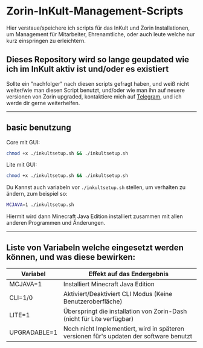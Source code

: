 # Zorin-InKult-Management-Scripts

Hier verstaue/speichere ich scripts für das InKult und Zorin Installationen, um Management für Mitarbeiter, Ehrenamtliche, oder auch leute welche nur kurz einspringen zu erleichtern.

## Dieses Repository wird so lange geupdated wie ich im InKult aktiv ist und/oder es existiert

Sollte ein "nachfolger" nach diesen scripts gefragt haben, und weiß nicht weiter/wie man diesen Script benutzt, und/oder wie man ihn auf neuere versionen von Zorin upgraded, kontaktiere mich auf [Telegram](https://telegram.dog/HowToRush), und ich werde dir gerne weiterhelfen.

---

## basic benutzung

Core mit GUI:

```bash
chmod +x ./inkultsetup.sh && ./inkultsetup.sh
```

Lite mit GUI:

```bash
chmod +x ./inkultsetup.sh && ./inkultsetup.sh
```

Du Kannst auch variabeln vor `./inkultsetup.sh` stellen, um verhalten zu ändern, zum beispiel so:
```bash
MCJAVA=1 ./inkultsetup.sh
```
Hiermit wird dann Minecraft Java Edition installiert zusammen mit allen anderen Programmen und Änderungen.

---

## Liste von Variabeln welche eingesetzt werden können, und was diese bewirken:

| Variabel | Effekt auf das Endergebnis |
|-|-|
| MCJAVA=1 | Installiert Minecraft Java Edition |
| CLI=1/0 | Aktiviert/Deaktiviert CLI Modus (Keine Benutzeroberfläche) |
| LITE=1 | Überspringt die installation von Zorin-Dash (nicht für Lite verfügbar) |
| UPGRADABLE=1 | Noch nicht Implementiert, wird in späteren versionen für's updaten der software benutzt |